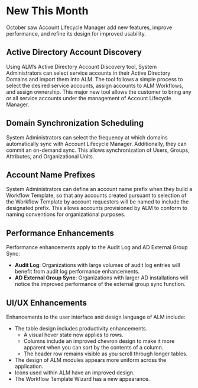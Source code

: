 ﻿[title]: # (New This Month)
[tags]: # (Account Lifecycle Manager,ALM,Active Directory,)
[priority]: # (9100)

# New This Month

October saw Account Lifecycle Manager add new features, improve performance, and refine its design for improved usability.

## Active Directory Account Discovery

Using ALM’s Active Directory Account Discovery tool, System Administrators can select service accounts in their Active Directory Domains and import them into ALM. The tool follows a simple process to select the desired service accounts, assign accounts to ALM Workflows, and assign ownership. This major new tool allows the customer to bring any or all service accounts under the management of Account Lifecycle Manager.

## Domain Synchronization Scheduling

System Administrators can select the frequency at which domains automatically sync with Account Lifecycle Manager. Additionally, they can commit an on-demand sync. This allows synchronization of Users, Groups, Attributes, and Organizational Units.

## Account Name Prefixes

System Administrators can define an account name prefix when they build a Workflow Template, so that any accounts created pursuant to selection of the Workflow Template by account requesters will be named to include the designated prefix. This allows accounts provisioned by ALM to conform to naming conventions for organizational purposes.

## Performance Enhancements

Performance enhancements apply to the Audit Log and AD External Group Sync:

* **Audit Log**: Organizations with large volumes of audit log entries will benefit from audit log performance enhancements.
* **AD External Group Sync**: Organizations with larger AD installations will notice the improved performance of the external group sync function.

## UI/UX Enhancements

Enhancements to the user interface and design language of ALM include:

* The table design includes productivity enhancements.
  * A visual hover state now applies to rows.
  * Columns include an improved chevron design to make it more apparent when you can sort by the contents of a column.
  * The header row remains visible as you scroll through longer tables.
* The design of ALM modules appears more uniform across the application.
* Icons used within ALM have an improved design.
* The Workflow Template Wizard has a new appearance.



